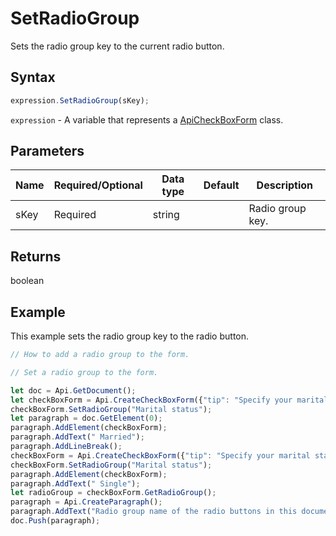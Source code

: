 # SetRadioGroup

Sets the radio group key to the current radio button.

## Syntax

```javascript
expression.SetRadioGroup(sKey);
```

`expression` - A variable that represents a [ApiCheckBoxForm](../ApiCheckBoxForm.md) class.

## Parameters

| **Name** | **Required/Optional** | **Data type** | **Default** | **Description** |
| ------------- | ------------- | ------------- | ------------- | ------------- |
| sKey | Required | string |  | Radio group key. |

## Returns

boolean

## Example

This example sets the radio group key to the radio button.

```javascript editor-docx
// How to add a radio group to the form.

// Set a radio group to the form.

let doc = Api.GetDocument();
let checkBoxForm = Api.CreateCheckBoxForm({"tip": "Specify your marital status", "required": true, "placeholder": "Marital status", "radio": true});
checkBoxForm.SetRadioGroup("Marital status");
let paragraph = doc.GetElement(0);
paragraph.AddElement(checkBoxForm);
paragraph.AddText(" Married");
paragraph.AddLineBreak();
checkBoxForm = Api.CreateCheckBoxForm({"tip": "Specify your marital status", "required": true, "placeholder": "Marital status", "radio": true});
checkBoxForm.SetRadioGroup("Marital status");
paragraph.AddElement(checkBoxForm);
paragraph.AddText(" Single");
let radioGroup = checkBoxForm.GetRadioGroup();
paragraph = Api.CreateParagraph();
paragraph.AddText("Radio group name of the radio buttons in this document: " + radioGroup);
doc.Push(paragraph);
```
